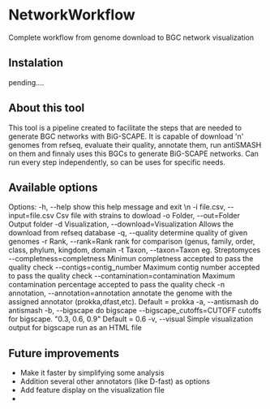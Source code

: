 # NetworkWorkflow
Complete workflow from genome download to BGC network visualization
## Instalation
pending....
## About this tool
This tool is a pipeline created to facilitate the steps that are needed to generate BGC networks with BiG-SCAPE.
It is capable of download 'n' genomes from refseq, evaluate their quality, annotate them, run antiSMASH on them and finnaly uses this BGCs to generate BiG-SCAPE networks.
Can run every step independently, so can be uses for specific needs.

## Available options
Options:
  -h, --help            show this help message and exit \n
  -i file.csv, --input=file.csv
                        Csv file with strains to dowload
  -o Folder, --out=Folder
                        Output folder
  -d Visualization, --download=Visualization
                        Allows the download from refseq database
  -q, --quality         determine quality of given genomes
  -r Rank, --rank=Rank  rank for comparison (genus, family, order, class,
                        phylum, kingdom, domain
  -t Taxon, --taxon=Taxon
                        eg. Streptomyces
  --completness=completness
                        Minimun completness accepted to pass the quality check
  --contigs=contig_number
                        Maximum contig number accepted to pass the quality
                        check
  --contamination=contamination
                        Maximum contamination percentage accepted to pass the
                        quality check
  -n annotation, --annotation=annotation
                        annotate the genome with the assigned annotator
                        (prokka,dfast,etc). Default = prokka
  -a, --antismash       do antismash
  -b, --bigscape        do bigscape
  --bigscape_cutoffs=CUTOFF
                        cutoffs for bigscape. "0.3, 0.6, 0.9" Default = 0.6
  -v, --visual          Simple visualization output for bigscape run as an HTML file


## Future improvements
- Make it faster by simplifying some analysis 
- Addition several other annotators (like D-fast) as options
- Add feature display on the visualization file
- 



